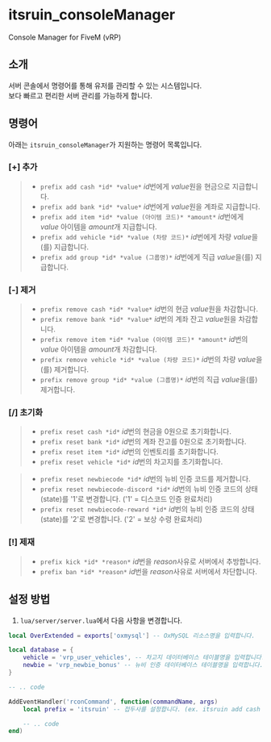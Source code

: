 # itsruin_consoleManager
Console Manager for FiveM (vRP)

## 소개
서버 콘솔에서 명령어를 통해 유저를 관리할 수 있는 시스템입니다.<br/>
보다 빠르고 편리한 서버 관리를 가능하게 합니다.

## 명령어
아래는 `itsruin_consoleManager`가 지원하는 명령어 목록입니다.

### [+] 추가
> - `prefix add cash *id* *value*` *id*번에게 *value*원을 현금으로 지급합니다.
> - `prefix add bank *id* *value*` *id*번에게 *value*원을 계좌로 지급합니다.
> - `prefix add item *id* *value (아이템 코드)* *amount*` *id*번에게 *value* 아이템을 *amount*개 지급합니다.
> - `prefix add vehicle *id* *value (차량 코드)*` *id*번에게 차량 *value*을(를) 지급합니다.
> - `prefix add group *id* *value (그룹명)*` *id*번에게 직급 *value*을(를) 지급합니다.

### [-] 제거
> - `prefix remove cash *id* *value*` *id*번의 현금 *value*원을 차감합니다.
> - `prefix remove bank *id* *value*` *id*번의 계좌 잔고 *value*원을 차감합니다.
> - `prefix remove item *id* *value (아이템 코드)* *amount*` *id*번의 *value* 아이템을 *amount*개 차감합니다.
> - `prefix remove vehicle *id* *value (차량 코드)*` *id*번의 차량 *value*을(를) 제거합니다.
> - `prefix remove group *id* *value (그룹명)*` *id*번의 직급 *value*을(를) 제거합니다.

### [/] 초기화
> - `prefix reset cash *id*` *id*번의 현금을 0원으로 초기화합니다.
> - `prefix reset bank *id*` *id*번의 계좌 잔고를 0원으로 초기화합니다.
> - `prefix reset item *id*` *id*번의 인벤토리를 초기화합니다.
> - `prefix reset vehicle *id*` *id*번의 차고지를 초기화합니다.

> - `prefix reset newbiecode *id*` *id*번의 뉴비 인증 코드를 제거합니다.
> - `prefix reset newbiecode-discord *id*` *id*번의 뉴비 인증 코드의 상태 (state)를 '1'로 변경합니다. ('1' = 디스코드 인증 완료처리)
> - `prefix reset newbiecode-reward *id*` *id*번의 뉴비 인증 코드의 상태 (state)를 '2'로 변경합니다. ('2' = 보상 수령 완료처리)

### [!] 제재
> - `prefix kick *id* *reason*` *id*번을 *reason*사유로 서버에서 추방합니다.
> - `prefix ban *id* *reason*` *id*번을 *reason*사유로 서버에서 차단합니다.

## 설정 방법
1. `lua/server/server.lua`에서 다음 사항을 변경합니다.

```lua
local OverExtended = exports['oxmysql'] -- OxMySQL 리소스명을 입력합니다.

local database = {
    vehicle = 'vrp_user_vehicles', -- 차고지 데이터베이스 테이블명을 입력합니다.
    newbie = 'vrp_newbie_bonus' -- 뉴비 인증 데이터베이스 테이블명을 입력합니다.
}

-- .. code

AddEventHandler('rconCommand', function(commandName, args)
    local prefix = 'itsruin' -- 접두사를 설정합니다. (ex. itsruin add cash 1 10000)

    -- .. code
end)
```
